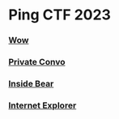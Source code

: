 # Ping CTF 2023
### [Wow](/ping_ctf_2023/wow/Wow_writeup.md)
### [Private Convo](/ping_ctf_2023/private-convo/private_convo.md)
### [Inside Bear](/ping_ctf_2023/inside-bear/inside_bear_writeup.md)
### [Internet Explorer](/ping_ctf_2023/internet-explorer/Internet_Explorer.md)

